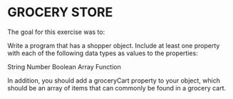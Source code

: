 GROCERY STORE
======================

The goal for this exercise was to:

Write a program that has a shopper object. Include at least one property with each of the following data 
types as values to the properties:

String
Number
Boolean
Array
Function

In addition, you should add a groceryCart property to your object, which should be an array of items that can 
commonly be found in a grocery cart.

